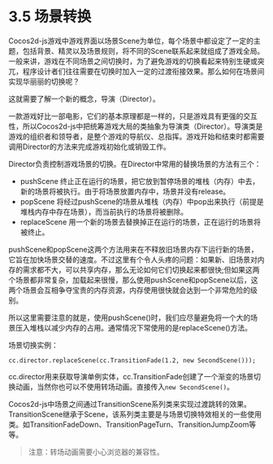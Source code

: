 # 3.5 场景转换

Cocos2d-js游戏中游戏界面以场景Scene为单位，每个场景中都设定了一定的主题，包括背景、精灵以及场景规则，将不同的Scene联系起来就组成了游戏全局。一般来讲，游戏在不同场景之间切换时，为了避免游戏的切换看起来特别生硬或突兀，程序设计者们往往需要在切换时加入一定的过渡衔接效果。那么如何在场景间实现华丽丽的切换呢？

这就需要了解一个新的概念，导演（Director）。

一款游戏好比一部电影，它们的基本原理都是一样的，只是游戏具有更强的交互性，所以Cocos2d-js中把统筹游戏大局的类抽象为导演类（Director）。导演类是游戏的组织者和领导者，是整个游戏的导航仪、总指挥。游戏开始和结束时都需要调用Director的方法来完成游戏初始化或销毁工作。

Director负责控制游戏场景的切换。在Director中常用的替换场景的方法有三个：

- pushScene 终止正在运行的场景，把它放到暂停场景的堆栈（内存）中去，新的场景将被执行。由于将场景放置内存中，场景并没有release。  
- popScene 将经过pushScene的场景从堆栈（内存）中pop出来执行（前提是堆栈内存中存在场景），而当前执行的场景将被删除。  
- replaceScene 用一个新的场景去替换掉正在运行的场景，正在运行的场景将被终止。    

pushScene和popScene这两个方法用来在不释放旧场景内存下运行新的场景，它旨在加快场景交替的速度。不过这里有个令人头疼的问题：如果新、旧场景对内存的需求都不大，可以共享内存，那么无论如何它们切换起来都很快;但如果这两个场景都非常复杂，加载起来很慢，那么使用pushScene和popScene以后，这两个场景会互相争夺宝贵的内存资源，内存使用很快就会达到一个非常危险的级别。

所以这里需要注意的就是，使用pushScene()时，我们应尽量避免将一个大的场景压入堆栈以减少内存的占用。通常情况下常使用的是replaceScene()方法。

场景切换实例：

```
cc.director.replaceScene(cc.TransitionFade(1.2, new SecondScene()));
```

cc.director用来获取导演单例实体，cc.TransitionFade创建了一个渐变的场景切换动画，当然你也可以不使用转场动画。直接传入`new SecondScene()`。

Cocos2d-js中场景之间通过TransitionScene系列类来实现过渡跳转的效果。TransitionScene继承于Scene，该系列类主要是与场景切换特效相关的一些使用类。如TransitionFadeDown、TransitionPageTurn、TransitionJumpZoom等等。

> 注意：转场动画需要小心浏览器的兼容性。